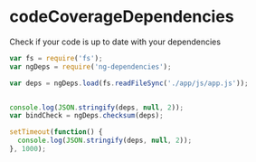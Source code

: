 # codeCoverageDependencies
Check if your code is up to date with your dependencies

```js
var fs = require('fs');
var ngDeps = require('ng-dependencies');

var deps = ngDeps.load(fs.readFileSync('./app/js/app.js'));


console.log(JSON.stringify(deps, null, 2));
var bindCheck = ngDeps.checksum(deps);

setTimeout(function() {
  console.log(JSON.stringify(deps, null, 2));
}, 1000);
```
